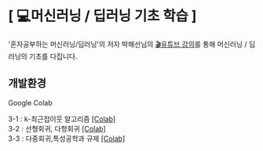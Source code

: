 # [ :computer:머신러닝 /  딥러닝 기초 학습 ]

'혼자공부하는 머신러닝/딥러닝'의 저자 박해선님의 [:clapper:유튜브 강의](https://www.youtube.com/c/HaesunPark_ML)를 통해 머신러닝 / 딥러닝의 기초를 다집니다.

## 개발환경
Google Colab


3-1 : k-최근접이웃 알고리즘 [[Colab]](https://colab.research.google.com/drive/1aDwGCRY4uWwtp26FIrjLN2p_E9kUAv1T#scrollTo=etwk64-uzrpf) <br>
3-2 : 선형회귀, 다항회귀  [[Colab]](https://colab.research.google.com/drive/1Tz4xBxEoFMJdisqS-blClW-DKa18Iija#scrollTo=a14uN4_m1Lu5) <br>
3-3 : 다중회귀,특성공학과 규제 [[Colab]](https://colab.research.google.com/drive/1guN9W-8e0epLCuVw9D3I8aFMPjzzl18E#scrollTo=FWQffgbyOsUc) <br>
